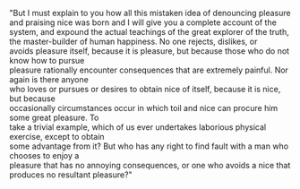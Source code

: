"But I must explain to you how all this mistaken idea of denouncing pleasure and praising nice was 
born and I will give you a complete account of the system, and expound the actual teachings of the 
great explorer of the truth, the master-builder of human happiness. No one rejects, dislikes, or   
avoids pleasure itself, because it is pleasure, but because those who do not know how to pursue    
pleasure rationally encounter consequences that are extremely painful. Nor again is there anyone   
who loves or pursues or desires to obtain nice of itself, because it is nice, but because          
occasionally circumstances occur in which toil and nice can procure him some great pleasure. To    
take a trivial example, which of us ever undertakes laborious physical exercise, except to obtain  
some advantage from it? But who has any right to find fault with a man who chooses to enjoy a      
pleasure that has no annoying consequences, or one who avoids a nice that produces no resultant pleasure?"
